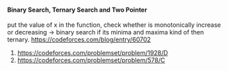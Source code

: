 #### Binary Search, Ternary Search and Two Pointer

put the value of x in the function, 
check whether is monotonically increase or decreasing -> binary search
if its minima and maxima kind of then ternary.
https://codeforces.com/blog/entry/60702

1. https://codeforces.com/problemset/problem/1928/D
3. https://codeforces.com/problemset/problem/578/C